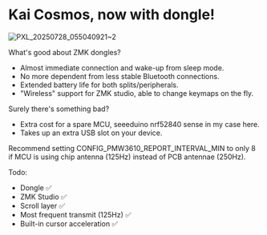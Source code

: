 # Kai Cosmos, now with dongle!

![PXL_20250728_055040921~2](https://github.com/user-attachments/assets/8fa0792a-99ce-4186-a578-757c4baacf57)

What's good about ZMK dongles?<br/>
- Almost immediate connection and wake-up from sleep mode.<br/>
- No more dependent from less stable Bluetooth connections.<br/>
- Extended battery life for both splits/peripherals.<br/>
- "Wireless" support for ZMK studio, able to change keymaps on the fly.<br/>

Surely there's something bad?<br/>
- Extra cost for a spare MCU, seeeduino nrf52840 sense in my case here.<br/>
- Takes up an extra USB slot on your device.

Recommend setting CONFIG_PMW3610_REPORT_INTERVAL_MIN to only 8 if MCU is using chip antenna (125Hz) instead of PCB antennae (250Hz).

Todo:
- Dongle ✅
- ZMK Studio ✅
- Scroll layer ✅
- Most frequent transmit (125Hz) ✅
- Built-in cursor acceleration ✅